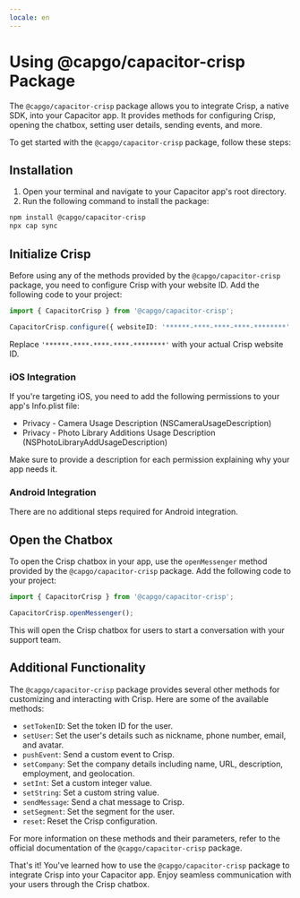 ```yaml
---
locale: en
---
```

# Using @capgo/capacitor-crisp Package

The `@capgo/capacitor-crisp` package allows you to integrate Crisp, a native SDK, into your Capacitor app. It provides methods for configuring Crisp, opening the chatbox, setting user details, sending events, and more.

To get started with the `@capgo/capacitor-crisp` package, follow these steps:

## Installation

1. Open your terminal and navigate to your Capacitor app's root directory.
2. Run the following command to install the package:

```bash
npm install @capgo/capacitor-crisp
npx cap sync
```

## Initialize Crisp

Before using any of the methods provided by the `@capgo/capacitor-crisp` package, you need to configure Crisp with your website ID. Add the following code to your project:

```typescript
import { CapacitorCrisp } from '@capgo/capacitor-crisp';

CapacitorCrisp.configure({ websiteID: '******-****-****-****-********' });
```

Replace `'******-****-****-****-********'` with your actual Crisp website ID.

### iOS Integration

If you're targeting iOS, you need to add the following permissions to your app's Info.plist file:

- Privacy - Camera Usage Description (NSCameraUsageDescription)
- Privacy - Photo Library Additions Usage Description (NSPhotoLibraryAddUsageDescription)

Make sure to provide a description for each permission explaining why your app needs it.

### Android Integration

There are no additional steps required for Android integration.

## Open the Chatbox

To open the Crisp chatbox in your app, use the `openMessenger` method provided by the `@capgo/capacitor-crisp` package. Add the following code to your project:

```typescript
import { CapacitorCrisp } from '@capgo/capacitor-crisp';

CapacitorCrisp.openMessenger();
```

This will open the Crisp chatbox for users to start a conversation with your support team.

## Additional Functionality

The `@capgo/capacitor-crisp` package provides several other methods for customizing and interacting with Crisp. Here are some of the available methods:

- `setTokenID`: Set the token ID for the user.
- `setUser`: Set the user's details such as nickname, phone number, email, and avatar.
- `pushEvent`: Send a custom event to Crisp.
- `setCompany`: Set the company details including name, URL, description, employment, and geolocation.
- `setInt`: Set a custom integer value.
- `setString`: Set a custom string value.
- `sendMessage`: Send a chat message to Crisp.
- `setSegment`: Set the segment for the user.
- `reset`: Reset the Crisp configuration.

For more information on these methods and their parameters, refer to the official documentation of the `@capgo/capacitor-crisp` package.

That's it! You've learned how to use the `@capgo/capacitor-crisp` package to integrate Crisp into your Capacitor app. Enjoy seamless communication with your users through the Crisp chatbox.
